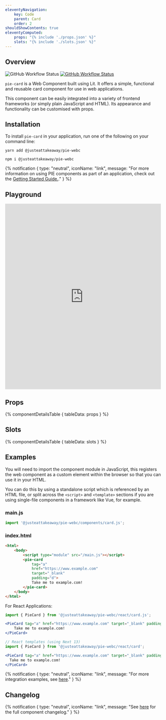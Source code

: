 ```yaml
---
eleventyNavigation:
    key: Code
    parent: Card
    order: 2
shouldShowContents: true
eleventyComputed:
    props: "{% include './props.json' %}"
    slots: "{% include './slots.json' %}"
---
```


## Overview

<p>
  <a href="https://www.npmjs.com/@justeattakeaway/pie-card" style="text-decoration: none">
    <img alt="GitHub Workflow Status" src="https://img.shields.io/npm/v/@justeattakeaway/pie-card.svg?label=pie-card">
  </a>

  <a href="https://www.npmjs.com/package/@justeattakeaway/pie-webc">
    <img alt="GitHub Workflow Status" src="https://img.shields.io/npm/v/@justeattakeaway/pie-webc.svg?label=pie-webc">
  </a>
</p>

`pie-card` is a Web Component built using Lit. It offers a simple, functional and reusable card component for use in web applications.

This component can be easily integrated into a variety of frontend frameworks (or simply plain JavaScript and HTML). Its appearance and functionality can be customised with props.

## Installation

To install `pie-card` in your application, run one of the following on your command line:

```shell
yarn add @justeattakeaway/pie-webc
```

```shell
npm i @justeattakeaway/pie-webc
```

{% notification {
  type: "neutral",
  iconName: "link",
  message: "For more information on using PIE components as part of an application, check out the [Getting Started Guide.](https://github.com/justeattakeaway/pie/wiki/Getting-started-with-PIE-Web-Components)."
} %}

## Playground

<iframe
  src="https://webc.pie.design/?path=/story/card--default&viewMode=story&shortcuts=false&singleStory=true"
  width="100%",
  height="600px"
  style="border: none; margin-top: var(--dt-spacing-f);"
></iframe>

## Props

{% componentDetailsTable {
  tableData: props
} %}

## Slots

{% componentDetailsTable {
  tableData: slots
} %}

## Examples

You will need to import the component module in JavaScript, this registers the web component as a custom element within the browser so that you can use it in your HTML.

You can do this by using a standalone script which is referenced by an HTML file, or split across the `<script>` and `<template>` sections if you are using single-file components in a framework like Vue, for example.

### main.js
```js
import '@justeattakeaway/pie-webc/components/card.js';
```

### index.html
```html
<html>
    <body>
        <script type="module" src="/main.js"></script>
        <pie-card
            tag="a"
            href="https://www.example.com"
            target="_blank"
            padding="d">
            Take me to example.com!
        </pie-card>
    </body>
</html>
```

For React Applications:

```jsx
import { PieCard } from '@justeattakeaway/pie-webc/react/card.js';

<PieCard tag="a" href="https://www.example.com" target="_blank" padding="d">
    Take me to example.com!
</PieCard>
```

```jsx
// React templates (using Next 13)
import { PieCard } from '@justeattakeaway/pie-webc/react/card';

<PieCard tag="a" href="https://www.example.com" target="_blank" padding="d">
  Take me to example.com!
</PieCard>
```

{% notification {
  type: "neutral",
  iconName: "link",
  message: "For more integration examples, see [here](https://github.com/justeattakeaway/pie-aperture/tree/main)."
} %}


## Changelog

{% notification {
  type: "neutral",
  iconName: "link",
  message: "See [here](https://github.com/justeattakeaway/pie/blob/main/packages/components/pie-card/CHANGELOG.md) for the full component changelog."
} %}
